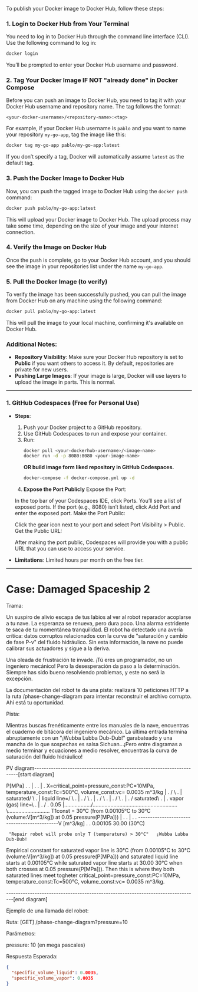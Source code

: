 To publish your Docker image to Docker Hub, follow these steps:

### 1. **Login to Docker Hub from Your Terminal**
You need to log in to Docker Hub through the command line interface (CLI). Use the following command to log in:

```bash
docker login
```

You’ll be prompted to enter your Docker Hub username and password.

### 2. **Tag Your Docker Image IF NOT "already done" in Docker Compose**
Before you can push an image to Docker Hub, you need to tag it with your Docker Hub username and repository name. The tag follows the format:

```
<your-docker-username>/<repository-name>:<tag>
```

For example, if your Docker Hub username is `pablo` and you want to name your repository `my-go-app`, tag the image like this:

```bash
docker tag my-go-app pablo/my-go-app:latest
```

If you don’t specify a tag, Docker will automatically assume `latest` as the default tag.

### 3. **Push the Docker Image to Docker Hub**
Now, you can push the tagged image to Docker Hub using the `docker push` command:

```bash
docker push pablo/my-go-app:latest
```

This will upload your Docker image to Docker Hub. The upload process may take some time, depending on the size of your image and your internet connection.

### 4. **Verify the Image on Docker Hub**
Once the push is complete, go to your Docker Hub account, and you should see the image in your repositories list under the name `my-go-app`.

### 5. **Pull the Docker Image (to verify)**
To verify the image has been successfully pushed, you can pull the image from Docker Hub on any machine using the following command:

```bash
docker pull pablo/my-go-app:latest
```

This will pull the image to your local machine, confirming it's available on Docker Hub.

### Additional Notes:
- **Repository Visibility**: Make sure your Docker Hub repository is set to **Public** if you want others to access it. By default, repositories are private for new users.
- **Pushing Large Images**: If your image is large, Docker will use layers to upload the image in parts. This is normal.



---

### 1. **GitHub Codespaces (Free for Personal Use)**
- **Steps**:
  1. Push your Docker project to a GitHub repository.
  2. Use GitHub Codespaces to run and expose your container.
  3. Run:
     ```bash
     docker pull <your-dockerhub-username>/<image-name>
     docker run -d -p 8080:8080 <your-image-name>
     ```
     **OR build image form liked repository in GitHub Codespaces.**
     ```bash
     docker-compose -f docker-compose.yml up -d
     ```
  4. **Expose the Port Publicly**
    Expose the Port:

    In the top bar of your Codespaces IDE, click Ports.
    You’ll see a list of exposed ports. If the port (e.g., 8080) isn’t listed, click Add Port and enter the exposed port.
    Make the Port Public:

    Click the gear icon next to your port and select Port Visibility > Public.
    Get the Public URL:

    After making the port public, Codespaces will provide you with a public URL that you can use to access your service.

- **Limitations**: Limited hours per month on the free tier.



---
# Case: Damaged Spaceship 2

Trama:

Un suspiro de alivio escapa de tus labios al ver al robot reparador acoplarse a tu nave. La esperanza se renueva, pero dura poco. Una alarma estridente te saca de tu momentánea tranquilidad. El robot ha detectado una avería crítica: datos corruptos relacionados con la curva de "saturación y cambio de fase P-v" del fluido hidráulico. Sin esta información, la nave no puede calibrar sus actuadores y sigue a la deriva.

Una oleada de frustración te invade. ¡Tú eres un programador, no un ingeniero mecánico! Pero la desesperación da paso a la determinación. Siempre has sido bueno resolviendo problemas, y este no será la excepción.

La documentación del robot te da una pista: realizará 10 peticiones HTTP a la ruta /phase-change-diagram para intentar reconstruir el archivo corrupto. Ahí está tu oportunidad.

Pista:

Mientras buscas frenéticamente entre los manuales de la nave, encuentras el cuaderno de bitácora del ingeniero mecánico. La última entrada termina abruptamente con un "¡Wubba Lubba Dub-Dub!" garabateado y una mancha de lo que sospechas es salsa Sichuan...¡Pero entre diagramas a medio terminar y ecuaciones a medio resolver, encuentras la curva de saturación del fluido hidráulico!

PV diagram-----------------------------------------------------------------------[start diagram]

   P[MPa]    .                    .
     |       .                    .
     |       .          X=critical_point=pressure_const:PC=10MPa, temperature_const:Tc=500°C, volume_const:vc= 0.0035 m^3/kg 
     |       .         / \        .
     |       saturated/   \       .
     |   liquid line=/     \      .
     |       .      /       \     .
     |       .     /         \    .
     |       .    /           \   .
     |       .   /    saturated\  .
     |       . vapor (gas) line=\ .
     |       . /                 \.
0.05 |...……………/…………………………………………………\……………….......... T1const = 30°C (from 0.00105°C to 30°C (volume:V[m^3/kg]) at 0.05 pressure(P[MPa]))
     |       .                    .
     |       .                    .
     --------------------------------------------V [m^3/kg]
             .                    .
          0.00105               30.00 (30°C)

     "Repair robot will probe only T (temperature) > 30°C"   ¡Wubba Lubba Dub-Dub!

  Empirical constant for saturated vapor line is 30°C (from 0.00105°C to 30°C (volume:V[m^3/kg]) at 0.05 pressure(P[MPa])) and saturated liquid line starts at 0.00105°C while saturated vapor line starts at 30.00 30°C when both crosses at 0.05 pressure(P[MPa])).
  Then this is where they both saturated lines meet togheter critical_point=pressure_const:PC=10MPa, temperature_const:Tc=500°C, volume_const:vc= 0.0035 m^3/kg. 

---------------------------------------------------------------------------------[end diagram]


Ejemplo de una llamada del robot:

Ruta: [GET] /phase-change-diagram?pressure=10

Parámetros:

pressure: 10 (en mega pascales)

Respuesta Esperada:

```json
{
  "specific_volume_liquid": 0.0035,
  "specific_volume_vapor": 0.0035
}
```